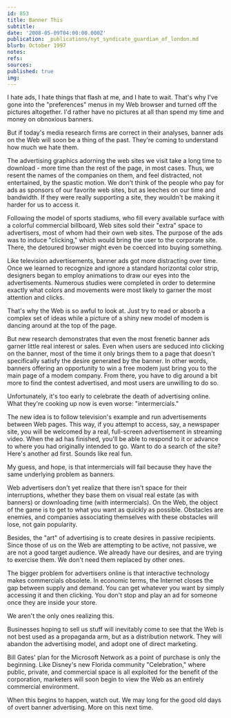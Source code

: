 ```yaml
---
id: 853
title: Banner This
subtitle: 
date: '2008-05-09T04:00:00.000Z'
publication: _publications/nyt_syndicate_guardian_of_london.md
blurb: October 1997
notes: 
refs: 
sources: 
published: true
img: 
---
```

I hate ads, I hate things that flash at me, and I hate to wait. That's why I've gone into the "preferences" menus in my Web browser and turned off the pictures altogether. I'd rather have no pictures at all than spend my time and money on obnoxious banners.

But if today's media research firms are correct in their analyses, banner ads on the Web will soon be a thing of the past. They're coming to understand how much we hate them.

The advertising graphics adorning the web sites we visit take a long time to download - more time than the rest of the page, in most cases. Thus, we resent the names of the companies on them, and feel distracted, not entertained, by the spastic motion. We don't think of the people who pay for ads as sponsors of our favorite web sites, but as leeches on our time and bandwidth. If they were really supporting a site, they wouldn't be making it harder for us to access it.

Following the model of sports stadiums, who fill every available surface with a colorful commercial billboard, Web sites sold their "extra" space to advertisers, most of whom had their own web sites. The purpose of the ads was to induce "clicking," which would bring the user to the corporate site. There, the detoured browser might even be coerced into buying something.

Like television advertisements, banner ads got more distracting over time. Once we learned to recognize and ignore a standard horizontal color strip, designers began to employ animations to draw our eyes into the advertisements. Numerous studies were completed in order to determine exactly what colors and movements were most likely to garner the most attention and clicks.

That's why the Web is so awful to look at. Just try to read or absorb a complex set of ideas while a picture of a shiny new model of modem is dancing around at the top of the page.

But new research demonstrates that even the most frenetic banner ads garner little real interest or sales. Even when users are seduced into clicking on the banner, most of the time it only brings them to a page that doesn't specifically satisfy the desire generated by the banner. In other words, banners offering an opportunity to win a free modem just bring you to the main page of a modem company. From there, you have to dig around a bit more to find the contest advertised, and most users are unwilling to do so.

Unfortunately, it's too early to celebrate the death of advertising online. What they're cooking up now is even worse: "intermercials."

The new idea is to follow television's example and run advertisements between Web pages. This way, if you attempt to access, say, a newspaper site, you will be welcomed by a real, full-screen advertisement in streaming video. When the ad has finished, you'll be able to respond to it or advance to where you had originally intended to go. Want to do a search of the site? Here's another ad first. Sounds like real fun.

My guess, and hope, is that intermercials will fail because they have the same underlying problem as banners.

Web advertisers don't yet realize that there isn't space for their interruptions, whether they base them on visual real estate (as with banners) or downloading time (with intermercials). On the Web, the object of the game is to get to what you want as quickly as possible. Obstacles are enemies, and companies associating themselves with these obstacles will lose, not gain popularity.

Besides, the "art" of advertising is to create desires in passive recipients. Since those of us on the Web are attempting to be active, not passive, we are not a good target audience. We already have our desires, and are trying to exercise them. We don't need them replaced by other ones.

The bigger problem for advertisers online is that interactive technology makes commercials obsolete. In economic terms, the Internet closes the gap between supply and demand. You can get whatever you want by simply accessing it and then clicking. You don't stop and play an ad for someone once they are inside your store.

We aren't the only ones realizing this.

Businesses hoping to sell us stuff will inevitably come to see that the Web is not best used as a propaganda arm, but as a distribution network. They will abandon the advertising model, and adopt one of direct marketing.

Bill Gates' plan for the Microsoft Network as a point of purchase is only the beginning. Like Disney's new Florida community "Celebration," where public, private, and commercial space is all exploited for the benefit of the corporation, marketers will soon begin to view the Web as an entirely commercial environment.

When this begins to happen, watch out. We may long for the good old days of overt banner advertising. More on this next time.
